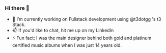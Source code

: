 ### Hi there 👋

- 🌱 I’m currently working on Fullstack development using @t3dotgg 's t3 Stack.
- 📫 If you'd like to chat, hit me up on my LinkedIn
- ⚡ Fun fact: I was the main designer behind both gold and platinum certified music albums when I was just 14 years old.
